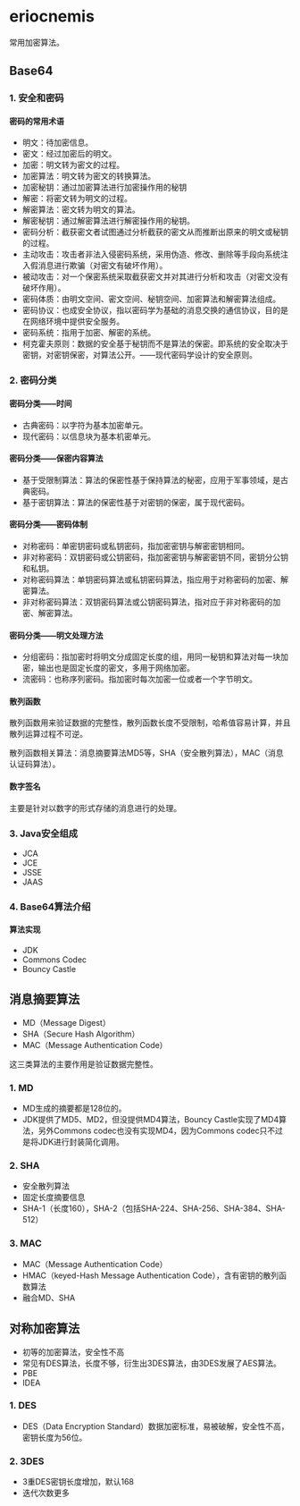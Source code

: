 # eriocnemis
常用加密算法。

## Base64

### 1. 安全和密码

#### 密码的常用术语

* 明文：待加密信息。
* 密文：经过加密后的明文。
* 加密：明文转为密文的过程。
* 加密算法：明文转为密文的转换算法。
* 加密秘钥：通过加密算法进行加密操作用的秘钥
* 解密：将密文转为明文的过程。
* 解密算法：密文转为明文的算法。
* 解密秘钥：通过解密算法进行解密操作用的秘钥。
* 密码分析：截获密文者试图通过分析截获的密文从而推断出原来的明文或秘钥的过程。
* 主动攻击：攻击者非法入侵密码系统，采用伪造、修改、删除等手段向系统注入假消息进行欺骗（对密文有破坏作用）。
* 被动攻击：对一个保密系统采取截获密文并对其进行分析和攻击（对密文没有破坏作用）。
* 密码体质：由明文空间、密文空间、秘钥空间、加密算法和解密算法组成。
* 密码协议：也成安全协议，指以密码学为基础的消息交换的通信协议，目的是在网络环境中提供安全服务。
* 密码系统：指用于加密、解密的系统。
* 柯克霍夫原则：数据的安全基于秘钥而不是算法的保密。即系统的安全取决于密钥，对密钥保密，对算法公开。——现代密码学设计的安全原则。

### 2. 密码分类

#### 密码分类——时间
* 古典密码：以字符为基本加密单元。
* 现代密码：以信息块为基本机密单元。

#### 密码分类——保密内容算法
* 基于受限制算法：算法的保密性基于保持算法的秘密，应用于军事领域，是古典密码。
* 基于密钥算法：算法的保密性基于对密钥的保密，属于现代密码。

#### 密码分类——密码体制
* 对称密码：单密钥密码或私钥密码，指加密密钥与解密密钥相同。
* 非对称密码：双钥密码或公钥密码，指加密密钥与解密密钥不同，密钥分公钥和私钥。
* 对称密码算法：单钥密码算法或私钥密码算法，指应用于对称密码的加密、解密算法。
* 非对称密码算法：双钥密码算法或公钥密码算法，指对应于非对称密码的加密、解密算法。

#### 密码分类——明文处理方法
* 分组密码：指加密时将明文分成固定长度的组，用同一秘钥和算法对每一块加密，输出也是固定长度的密文，多用于网络加密。
* 流密码：也称序列密码。指加密时每次加密一位或者一个字节明文。

#### 散列函数

散列函数用来验证数据的完整性，散列函数长度不受限制，哈希值容易计算，并且散列运算过程不可逆。

散列函数相关算法：消息摘要算法MD5等，SHA（安全散列算法），MAC（消息认证码算法）。

#### 数字签名

主要是针对以数字的形式存储的消息进行的处理。

### 3. Java安全组成
* JCA
* JCE
* JSSE
* JAAS

### 4. Base64算法介绍

#### 算法实现

* JDK
* Commons Codec
* Bouncy Castle

## 消息摘要算法

* MD（Message Digest）
* SHA（Secure Hash Algorithm）
* MAC（Message Authentication Code）

这三类算法的主要作用是验证数据完整性。

### 1. MD

* MD生成的摘要都是128位的。
* JDK提供了MD5、MD2，但没提供MD4算法，Bouncy Castle实现了MD4算法，另外Commons codec也没有实现MD4，因为Commons codec只不过是将JDK进行封装简化调用。

### 2. SHA

* 安全散列算法
* 固定长度摘要信息
* SHA-1（长度160），SHA-2（包括SHA-224、SHA-256、SHA-384、SHA-512）

### 3. MAC

* MAC（Message Authentication Code）
* HMAC（keyed-Hash Message Authentication Code），含有密钥的散列函数算法
* 融合MD、SHA

## 对称加密算法

* 初等的加密算法，安全性不高
* 常见有DES算法，长度不够，衍生出3DES算法，由3DES发展了AES算法。
* PBE
* IDEA

### 1. DES

* DES（Data Encryption Standard）数据加密标准，易被破解，安全性不高，密钥长度为56位。

### 2. 3DES

* 3重DES密钥长度增加，默认168
* 迭代次数更多